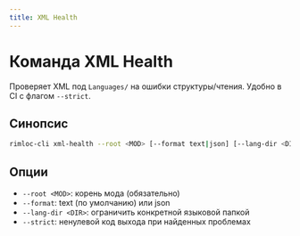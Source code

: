```yaml
---
title: XML Health
---
```


# Команда XML Health

Проверяет XML под `Languages/` на ошибки структуры/чтения. Удобно в CI с флагом `--strict`.

## Синопсис

```bash
rimloc-cli xml-health --root <MOD> [--format text|json] [--lang-dir <DIR>] [--strict]
```

## Опции
- `--root <MOD>`: корень мода (обязательно)
- `--format`: text (по умолчанию) или json
- `--lang-dir <DIR>`: ограничить конкретной языковой папкой
- `--strict`: ненулевой код выхода при найденных проблемах

